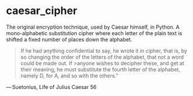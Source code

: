 # caesar_cipher
The original encryption technique, used by Caesar himself, in Python. A mono-alphabetic substitution cipher where each letter of the plain text is shifted a fixed number of places down the alphabet.

>If he had anything confidential to say, he wrote it in cipher, that is, by so changing the order of the letters of the alphabet, that not a word could be made out. If >anyone wishes to decipher these, and get at their meaning, he must substitute the fourth letter of the alphabet, namely D, for A, and so with the others."

— Suetonius, Life of Julius Caesar 56
